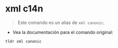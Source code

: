 # xml c14n

> Este comando es un alias de `xml canonic`.

- Vea la documentación para el comando original:

`tldr xml canonic`

